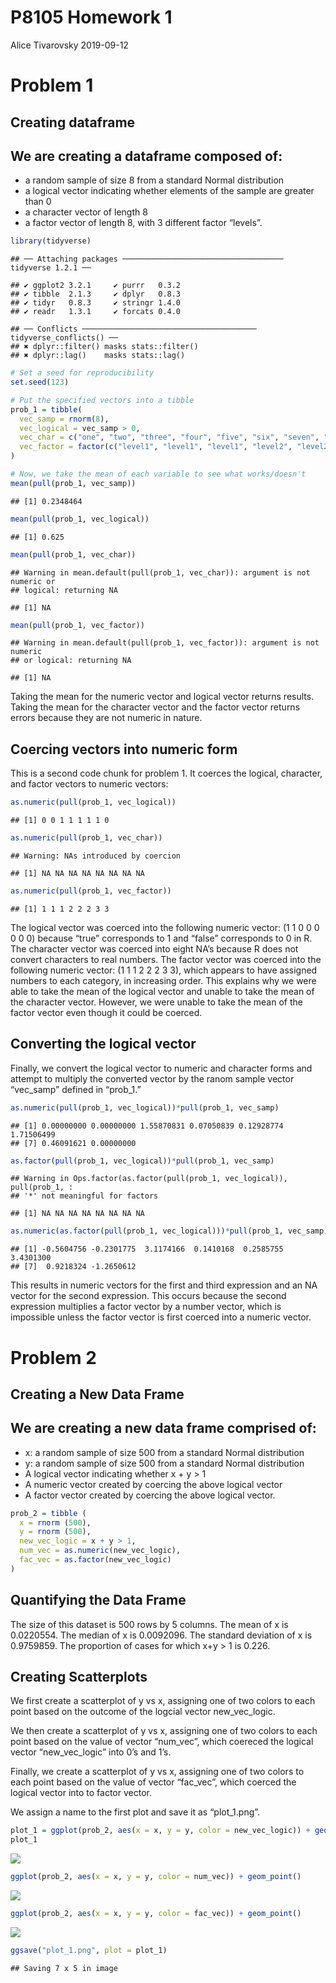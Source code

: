 P8105 Homework 1
================
Alice Tivarovsky
2019-09-12

# Problem 1

## Creating dataframe

## We are creating a dataframe composed of:

  - a random sample of size 8 from a standard Normal distribution
  - a logical vector indicating whether elements of the sample are
    greater than 0
  - a character vector of length 8
  - a factor vector of length 8, with 3 different factor
    “levels”.

<!-- end list -->

``` r
library(tidyverse)
```

    ## ── Attaching packages ──────────────────────────────────── tidyverse 1.2.1 ──

    ## ✔ ggplot2 3.2.1     ✔ purrr   0.3.2
    ## ✔ tibble  2.1.3     ✔ dplyr   0.8.3
    ## ✔ tidyr   0.8.3     ✔ stringr 1.4.0
    ## ✔ readr   1.3.1     ✔ forcats 0.4.0

    ## ── Conflicts ─────────────────────────────────────── tidyverse_conflicts() ──
    ## ✖ dplyr::filter() masks stats::filter()
    ## ✖ dplyr::lag()    masks stats::lag()

``` r
# Set a seed for reproducibility
set.seed(123)

# Put the specified vectors into a tibble
prob_1 = tibble(
  vec_samp = rnorm(8),
  vec_logical = vec_samp > 0,
  vec_char = c("one", "two", "three", "four", "five", "six", "seven", "eight"),
  vec_factor = factor(c("level1", "level1", "level1", "level2", "level2", "level2", "level3", "level3"))
)

# Now, we take the mean of each variable to see what works/doesn't
mean(pull(prob_1, vec_samp))
```

    ## [1] 0.2348464

``` r
mean(pull(prob_1, vec_logical))
```

    ## [1] 0.625

``` r
mean(pull(prob_1, vec_char))
```

    ## Warning in mean.default(pull(prob_1, vec_char)): argument is not numeric or
    ## logical: returning NA

    ## [1] NA

``` r
mean(pull(prob_1, vec_factor))
```

    ## Warning in mean.default(pull(prob_1, vec_factor)): argument is not numeric
    ## or logical: returning NA

    ## [1] NA

Taking the mean for the numeric vector and logical vector returns
results. Taking the mean for the character vector and the factor vector
returns errors because they are not numeric in nature.

## Coercing vectors into numeric form

This is a second code chunk for problem 1. It coerces the logical,
character, and factor vectors to numeric vectors:

``` r
as.numeric(pull(prob_1, vec_logical))
```

    ## [1] 0 0 1 1 1 1 1 0

``` r
as.numeric(pull(prob_1, vec_char))
```

    ## Warning: NAs introduced by coercion

    ## [1] NA NA NA NA NA NA NA NA

``` r
as.numeric(pull(prob_1, vec_factor))
```

    ## [1] 1 1 1 2 2 2 3 3

The logical vector was coerced into the following numeric vector: (1 1 0
0 0 0 0 0) because “true” corresponds to 1 and “false” corresponds to 0
in R. The character vector was coerced into eight NA’s because R does
not convert characters to real numbers. The factor vector was coerced
into the following numeric vector: (1 1 1 2 2 2 3 3), which appears to
have assigned numbers to each category, in increasing order. This
explains why we were able to take the mean of the logical vector and
unable to take the mean of the character vector. However, we were unable
to take the mean of the factor vector even though it could be coerced.

## Converting the logical vector

Finally, we convert the logical vector to numeric and character forms
and attempt to multiply the converted vector by the ranom sample vector
“vec\_samp” defined in
    “prob\_1.”

``` r
as.numeric(pull(prob_1, vec_logical))*pull(prob_1, vec_samp)
```

    ## [1] 0.00000000 0.00000000 1.55870831 0.07050839 0.12928774 1.71506499
    ## [7] 0.46091621 0.00000000

``` r
as.factor(pull(prob_1, vec_logical))*pull(prob_1, vec_samp)
```

    ## Warning in Ops.factor(as.factor(pull(prob_1, vec_logical)), pull(prob_1, :
    ## '*' not meaningful for factors

    ## [1] NA NA NA NA NA NA NA NA

``` r
as.numeric(as.factor(pull(prob_1, vec_logical)))*pull(prob_1, vec_samp)
```

    ## [1] -0.5604756 -0.2301775  3.1174166  0.1410168  0.2585755  3.4301300
    ## [7]  0.9218324 -1.2650612

This results in numeric vectors for the first and third expression and
an NA vector for the second expression. This occurs because the second
expression multiplies a factor vector by a number vector, which is
impossible unless the factor vector is first coerced into a numeric
vector.

# Problem 2

## Creating a New Data Frame

## We are creating a new data frame comprised of:

  - x: a random sample of size 500 from a standard Normal distribution
  - y: a random sample of size 500 from a standard Normal distribution
  - A logical vector indicating whether x + y \> 1
  - A numeric vector created by coercing the above logical vector
  - A factor vector created by coercing the above logical vector.

<!-- end list -->

``` r
prob_2 = tibble (
  x = rnorm (500),
  y = rnorm (500),
  new_vec_logic = x + y > 1,
  num_vec = as.numeric(new_vec_logic), 
  fac_vec = as.factor(new_vec_logic)
)
```

## Quantifying the Data Frame

The size of this dataset is 500 rows by 5 columns. The mean of x is
0.0220554. The median of x is 0.0092096. The standard deviation of x is
0.9759859. The proportion of cases for which x+y \> 1 is 0.226.

## Creating Scatterplots

We first create a scatterplot of y vs x, assigning one of two colors to
each point based on the outcome of the logcial vector new\_vec\_logic.

We then create a scatterplot of y vs x, assigning one of two colors to
each point based on the value of vector “num\_vec”, which coereced the
logical vector “new\_vec\_logic” into 0’s and 1’s.

Finally, we create a scatterplot of y vs x, assigning one of two colors
to each point based on the value of vector “fac\_vec”, which coerced the
logical vector into to factor vector.

We assign a name to the first plot and save it as
“plot\_1.png”.

``` r
plot_1 = ggplot(prob_2, aes(x = x, y = y, color = new_vec_logic)) + geom_point()
plot_1
```

![](p8105_hw1_at3343_files/figure-gfm/data_frame_5-1.png)<!-- -->

``` r
ggplot(prob_2, aes(x = x, y = y, color = num_vec)) + geom_point()
```

![](p8105_hw1_at3343_files/figure-gfm/data_frame_5-2.png)<!-- -->

``` r
ggplot(prob_2, aes(x = x, y = y, color = fac_vec)) + geom_point()
```

![](p8105_hw1_at3343_files/figure-gfm/data_frame_5-3.png)<!-- -->

``` r
ggsave("plot_1.png", plot = plot_1)
```

    ## Saving 7 x 5 in image
